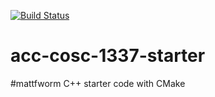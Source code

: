 [![Build Status](https://travis-ci.org/acc-cosc-1337-spring-2020-hl/acc-cosc-1337-spring-2020-maticus13.svg?branch=master)](https://travis-ci.org/acc-cosc-1337-spring-2020-hl/acc-cosc-1337-spring-2020-maticus13)


# acc-cosc-1337-starter
#mattfworm
C++ starter code with CMake 

